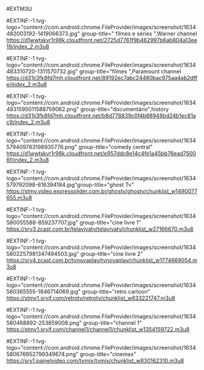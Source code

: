 #EXTM3U

#EXTINF:-1 tvg-logo="content://com.android.chrome.FileProvider/images/screenshot/1634482003192-1419066373.jpg" group-title=" filmes e séries ",Warner channel
https://d1wwtskvr1r98k.cloudfront.net/2725d7761f9b462997b6ab804a13ee19/index_2.m3u8

#EXTINF:-1 tvg-logo="content://com.android.chrome.FileProvider/images/screenshot/1634483310720-1311570732.jpg" group-title="filmes ",Paramount channel
https://d31ii3fk8fd7mh.cloudfront.net/89192ec7abc24480bac975aa4ab2dffe/index_2.m3u8

#EXTINF:-1 tvg-logo="content://com.android.chrome.FileProvider/images/screenshot/16344831595011588759062.png" group-title="documentário",history
https://d31ii3fk8fd7mh.cloudfront.net/b8d778839c0f4b88948bd24b1ec81ac9/index_2.m3u8


#EXTINF:-1 tvg-logo="content://com.android.chrome.FileProvider/images/screenshot/1634579409783198935776.png" group-title="comedy central"
https://d1wwtskvr1r98k.cloudfront.net/e957ddc8e14c4fe1a45bb76ead75006f/index_2.m3u8

#EXTINF:-1 tvg-logo="content://com.android.chrome.FileProvider/images/screenshot/1634579792098-616394184.jpg"group-title="ghost Tv"
https://stmv.video.expressolider.com.br/ghostv/ghostv/chunklist_w1490077655.m3u8

#EXTINF:-1 tvg-logo="content://com.android.chrome.FileProvider/images/screenshot/1634580055588-859237707.jpg" group-title="cine livre 1"
https://srv3.zcast.com.br/telavivatv/telavivatv/chunklist_w27166670.m3u8



#EXTINF:-1 tvg-logo="content://com.android.chrome.FileProvider/images/screenshot/16345802257981347494503.jpg" group-title="cine livre 2"
https://srv4.zcast.com.br/tvnovaplay/tvnovaplay/chunklist_w1774669054.m3u8



#EXTINF:-1 tvg-logo="content://com.android.chrome.FileProvider/images/screenshot/1634580365555-1846714069.jpg" group-title="retro cartoon"
https://stmv1.srvif.com/retrotv/retrotv/chunklist_w633221747.m3u8


#EXTINF:-1 tvg-logo="content://com.android.chrome.FileProvider/images/screenshot/1634580468892-253859008.png" group-title="channel 1"
https://stmv1.srvif.com/channel1/channel1/chunklist_w1354159722.m3u8


#EXTINF:-1 tvg-logo="content://com.android.chrome.FileProvider/images/screenshot/1634580676952799349674.png" group-title="cinemax"
https://srv1.painelvideo.com/tvmix/tvmix/chunklist_w830162310.m3u8
